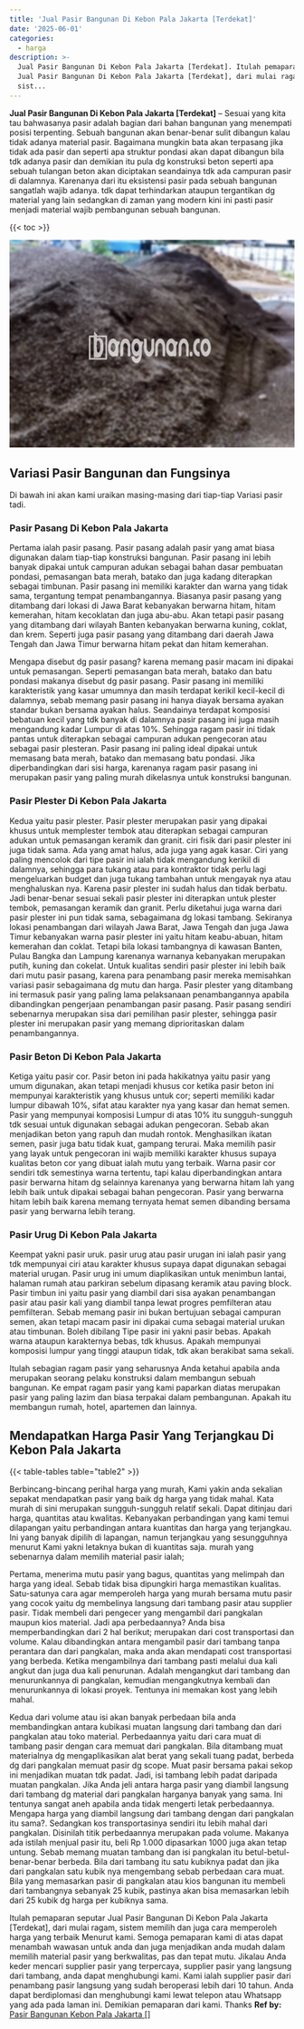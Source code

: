 ```yaml
---
title: 'Jual Pasir Bangunan Di Kebon Pala Jakarta [Terdekat]'
date: '2025-06-01'
categories:
  - harga
description: >-
  Jual Pasir Bangunan Di Kebon Pala Jakarta [Terdekat]. Itulah pemaparan seputar
  Jual Pasir Bangunan Di Kebon Pala Jakarta [Terdekat], dari mulai ragam,
  sist...
---
```


**Jual Pasir Bangunan Di Kebon Pala Jakarta \[Terdekat\]** – Sesuai yang kita tau bahwasanya pasir adalah bagian dari bahan bangunan yang menempati posisi terpenting. Sebuah bangunan akan benar-benar sulit dibangun kalau tidak adanya material pasir. Bagaimana mungkin bata akan terpasang jika tidak ada pasir dan seperti apa struktur pondasi akan dapat dibangun bila tdk adanya pasir dan demikian itu pula dg konstruksi beton seperti apa sebuah tulangan beton akan diciptakan seandainya tdk ada campuran pasir di dalamnya. Karenanya dari itu eksistensi pasir pada sebuah bangunan sangatlah wajib adanya. tdk dapat terhindarkan ataupun tergantikan dg material yang lain sedangkan di zaman yang modern kini ini pasti pasir menjadi material wajib pembangunan sebuah bangunan.

{{< toc >}}

![Jual Pasir Bangunan Di Kebon Pala Jakarta [Terdekat]](/images/jual-pasir-bangunan-39.png)

## Variasi Pasir Bangunan dan Fungsinya

Di bawah ini akan kami uraikan masing-masing dari tiap-tiap Variasi pasir tadi.

### Pasir Pasang Di Kebon Pala Jakarta

Pertama ialah pasir pasang. Pasir pasang adalah pasir yang amat biasa digunakan dalam tiap-tiap konstruksi bangunan. Pasir pasang ini lebih banyak dipakai untuk campuran adukan sebagai bahan dasar pembuatan pondasi, pemasangan bata merah, batako dan juga kadang diterapkan sebagai timbunan. Pasir pasang ini memiliki karakter dan warna yang tidak sama, tergantung tempat penambangannya. Biasanya pasir pasang yang ditambang dari lokasi di Jawa Barat kebanyakan berwarna hitam, hitam kemerahan, hitam kecoklatan dan juga abu-abu. Akan tetapi pasir pasang yang ditambang dari wilayah Banten kebanyakan berwarna kuning, coklat, dan krem. Seperti juga pasir pasang yang ditambang dari daerah Jawa Tengah dan Jawa Timur berwarna hitam pekat dan hitam kemerahan.

Mengapa disebut dg pasir pasang? karena memang pasir macam ini dipakai untuk pemasangan. Seperti pemasangan bata merah, batako dan batu pondasi makanya disebut dg pasir pasang. Pasir pasang ini memiliki karakteristik yang kasar umumnya dan masih terdapat kerikil kecil-kecil di dalamnya, sebab memang pasir pasang ini hanya diayak bersama ayakan standar bukan bersama ayakan halus. Seandainya terdapat komposisi bebatuan kecil yang tdk banyak di dalamnya pasir pasang ini juga masih mengandung kadar Lumpur di atas 10%. Sehingga ragam pasir ini tidak pantas untuk diterapkan sebagai campuran adukan pengecoran atau sebagai pasir plesteran. Pasir pasang ini paling ideal dipakai untuk memasang bata merah, batako dan memasang batu pondasi. Jika diperbandingkan dari sisi harga, karenanya ragam pasir pasang ini merupakan pasir yang paling murah dikelasnya untuk konstruksi bangunan.

### Pasir Plester Di Kebon Pala Jakarta

Kedua yaitu pasir plester. Pasir plester merupakan pasir yang dipakai khusus untuk memplester tembok atau diterapkan sebagai campuran adukan untuk pemasangan keramik dan granit. ciri fisik dari pasir plester ini juga tidak sama. Ada yang amat halus, ada juga yang agak kasar. Ciri yang paling mencolok dari tipe pasir ini ialah tidak mengandung kerikil di dalamnya, sehingga para tukang atau para kontraktor tidak perlu lagi mengeluarkan budget dan juga tukang tambahan untuk mengayak nya atau menghaluskan nya. Karena pasir plester ini sudah halus dan tidak berbatu. Jadi benar-benar sesuai sekali pasir plester ini diterapkan untuk plester tembok, pemasangan keramik dan granit. Perlu diketahui juga warna dari pasir plester ini pun tidak sama, sebagaimana dg lokasi tambang. Sekiranya lokasi penambangan dari wilayah Jawa Barat, Jawa Tengah dan juga Jawa Timur kebanyakan warna pasir plester ini yaitu hitam keabu-abuan, hitam kemerahan dan coklat. Tetapi bila lokasi tambangnya di kawasan Banten, Pulau Bangka dan Lampung karenanya warnanya kebanyakan merupakan putih, kuning dan cokelat. Untuk kualitas sendiri pasir plester ini lebih baik dari mutu pasir pasang, karena para penambang pasir mereka memisahkan variasi pasir sebagaimana dg mutu dan harga. Pasir plester yang ditambang ini termasuk pasir yang paling lama pelaksanaan penambangannya apabila dibandingkan pengerjaan penambangan pasir pasang. Pasir pasang sendiri sebenarnya merupakan sisa dari pemilihan pasir plester, sehingga pasir plester ini merupakan pasir yang memang diprioritaskan dalam penambangannya.

### Pasir Beton Di Kebon Pala Jakarta

Ketiga yaitu pasir cor. Pasir beton ini pada hakikatnya yaitu pasir yang umum digunakan, akan tetapi menjadi khusus cor ketika pasir beton ini mempunyai karakteristik yang khusus untuk cor; seperti memiliki kadar lumpur dibawah 10%, sifat atau karakter nya yang kasar dan hemat semen. Pasir yang mempunyai komposisi Lumpur di atas 10% itu sungguh-sungguh tdk sesuai untuk digunakan sebagai adukan pengecoran. Sebab akan menjadikan beton yang rapuh dan mudah rontok. Menghasilkan ikatan semen, pasir juga batu tidak kuat, gampang terurai. Maka memilih pasir yang layak untuk pengecoran ini wajib memiliki karakter khusus supaya kualitas beton cor yang dibuat ialah mutu yang terbaik. Warna pasir cor sendiri tdk semestinya warna tertentu, tapi kalau diperbandingkan antara pasir berwarna hitam dg selainnya karenanya yang berwarna hitam lah yang lebih baik untuk dipakai sebagai bahan pengecoran. Pasir yang berwarna hitam lebih baik karena memang ternyata hemat semen dibanding bersama pasir yang berwarna lebih terang.

### Pasir Urug Di Kebon Pala Jakarta

Keempat yakni pasir uruk. pasir urug atau pasir urugan ini ialah pasir yang tdk mempunyai ciri atau karakter khusus supaya dapat digunakan sebagai material urugan. Pasir urug ini umum diaplikasikan untuk menimbun lantai, halaman rumah atau parkiran sebelum dipasang keramik atau paving block. Pasir timbun ini yaitu pasir yang diambil dari sisa ayakan penambangan pasir atau pasir kali yang diambil tanpa lewat progres pemfilteran atau pemfilteran. Sebab memang pasir ini bukan bertujuan sebagai campuran semen, akan tetapi macam pasir ini dipakai cuma sebagai material urukan atau timbunan. Boleh dibilang Tipe pasir ini yakni pasir bebas. Apakah warna ataupun karakternya bebas, tdk khusus. Apakah mempunyai komposisi lumpur yang tinggi ataupun tidak, tdk akan berakibat sama sekali.

Itulah sebagian ragam pasir yang seharusnya Anda ketahui apabila anda merupakan seorang pelaku konstruksi dalam membangun sebuah bangunan. Ke empat ragam pasir yang kami paparkan diatas merupakan pasir yang paling lazim dan biasa terpakai dalam pembangunan. Apakah itu membangun rumah, hotel, apartemen dan lainnya.

## Mendapatkan Harga Pasir Yang Terjangkau Di Kebon Pala Jakarta

{{< table-tables table="table2" >}}

Berbincang-bincang perihal harga yang murah, Kami yakin anda sekalian sepakat mendapatkan pasir yang baik dg harga yang tidak mahal. Kata murah di sini merupakan sungguh-sungguh relatif sekali. Dapat ditinjau dari harga, quantitas atau kwalitas. Kebanyakan perbandingan yang kami temui dilapangan yaitu perbandingan antara kuantitas dan harga yang terjangkau. Ini yang banyak dipilih di lapangan, namun terjangkau yang sesungguhnya menurut Kami yakni letaknya bukan di kuantitas saja. murah yang sebenarnya dalam memilih material pasir ialah;

Pertama, menerima mutu pasir yang bagus, quantitas yang melimpah dan harga yang ideal. Sebab tidak bisa dipungkiri harga memastikan kualitas. Satu-satunya cara agar memperoleh harga yang murah bersama mutu pasir yang cocok yaitu dg membelinya langsung dari tambang pasir atau supplier pasir. Tidak membeli dari pengecer yang mengambil dari pangkalan maupun kios material. Jadi apa perbedaannya? Anda bisa memperbandingkan dari 2 hal berikut; merupakan dari cost transportasi dan volume. Kalau dibandingkan antara mengambil pasir dari tambang tanpa perantara dan dari pangkalan, maka anda akan mendapati cost transportasi yang berbeda. Ketika mengambilnya dari tambang pasti melalui dua kali angkut dan juga dua kali penurunan. Adalah mengangkut dari tambang dan menurunkannya di pangkalan, kemudian mengangkutnya kembali dan menurunkannya di lokasi proyek. Tentunya ini memakan kost yang lebih mahal.

Kedua dari volume atau isi akan banyak perbedaan bila anda membandingkan antara kubikasi muatan langsung dari tambang dan dari pangkalan atau toko material. Perbedaannya yaitu dari cara muat di tambang pasir dengan cara memuat dari pangkalan. Bila ditambang muat materialnya dg mengaplikasikan alat berat yang sekali tuang padat, berbeda dg dari pangkalan memuat pasir dg scope. Muat pasir bersama pakai sekop ini menjadikan muatan tdk padat. Jadi, isi tambang lebih padat daripada muatan pangkalan. Jika Anda jeli antara harga pasir yang diambil langsung dari tambang dg material dari pangkalan harganya banyak yang sama. Ini tentunya sangat aneh apabila anda tidak mengerti letak perbedaannya. Mengapa harga yang diambil langsung dari tambang dengan dari pangkalan itu sama?. Sedangkan kos transportasinya sendiri itu lebih mahal dari pangkalan. Disinilah titik perbedaannya merupakan pada volume. Makanya ada istilah menjual pasir itu, beli Rp 1.000 dipasarkan 1000 juga akan tetap untung. Sebab memang muatan tambang dan isi pangkalan itu betul-betul-benar-benar berbeda. Bila dari tambang itu satu kubiknya padat dan jika dari pangkalan satu kubik nya mengembang sebab perbedaan cara muat. Bila yang memasarkan pasir di pangkalan atau kios bangunan itu membeli dari tambangnya sebanyak 25 kubik, pastinya akan bisa memasarkan lebih dari 25 kubik dg harga per kubiknya sama.

Itulah pemaparan seputar Jual Pasir Bangunan Di Kebon Pala Jakarta \[Terdekat\], dari mulai ragam, sistem memilih dan juga cara memperoleh harga yang terbaik Menurut kami. Semoga pemaparan kami di atas dapat menambah wawasan untuk anda dan juga menjadikan anda mudah dalam memilih material pasir yang berkwalitas, pas dan tepat mutu. Jikalau Anda keder mencari supplier pasir yang terpercaya, supplier pasir yang langsung dari tambang, anda dapat menghubungi kami. Kami ialah supplier pasir dari penambang pasir langsung yang sudah beroperasi lebih dari 10 tahun. Anda dapat berdiplomasi dan menghubungi kami lewat telepon atau Whatsapp yang ada pada laman ini. Demikian pemaparan dari kami. Thanks
**Ref by:** [Pasir Bangunan Kebon Pala Jakarta []](https://id.wikipedia.org/wiki/Pasir)
